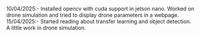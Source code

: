 10/04/2025:-
Installed opencv with cuda support in jetson nano.
Worked on drone simulation and tried to display drone parameters in a webpage.
15/04/2025:-
Started reading about transfer learning and object detection.
A little work in drone simulation.
